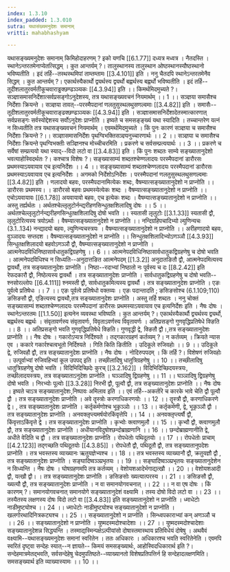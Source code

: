 ```yaml
---
index: 1.3.10
index_padded: 1.3.010
sutra: यथासंख्यमनुदेशः समानाम्
vritti: mahabhashyam

---
```

 यथासङ्ख्यमनुदेशः समानाम् किमिहोदाहरणम् ? इको यणचि [[6.1.77]] दध्यत्र मध्वत्र । नैतदस्ति । स्थानेऽन्तरतमेनाप्येतत्सिद्धम् । कुत आन्तर्यम् ?। तालुस्थानस्य तालुस्थान ओष्ठस्थानस्यौष्ठस्थानो भविष्यतीति । इदं तर्हि--तस्थस्थमिपां ताम्तम्तामः [[3.4.101]] इति । ननु चैतदपि स्थानेऽन्तरतमेनैव सिद्धम् । कुत आन्तर्यम् ?। एकार्थस्यैकार्थो द्व्यर्थस्य द्व्यर्थो बह्वर्थस्य बह्वर्थो भविष्यतीति । इदं तर्हि--तूदीशलातुरवर्मतीकूचवाराड्ढक्छण्ढञ्ञ्यकः [[4.3.94]] इति ।। किमर्थमिदमुच्यते ?। सञ्ज्ञासमासनिर्देशात्सर्वप्रसङ्गोऽनुदेशस्य, तत्र यथासङ्ख्यवचनं नियमार्थम् ।। 1 ।। सञ्ज्ञया समासैश्च निर्देशाः क्रियन्ते । सञ्ज्ञया तावत्--परस्मैपदानां णलतुसुस्थलथुसणल्वमाः [[3.4.82]] इति । समासैः--तूदीशलातुरवर्मतीकूचवाराङ्ढक्छण्ढञ्ञ्यकः [[4.3.94]] इति । सञ्ज्ञासमासनिर्देशादेतस्मात्कारणात् सर्वप्रसङ्गः सर्वस्योद्देशस्य सर्वोऽनुदेशः प्राप्नोति । इष्यते च समसङ्ङ्ख्यं यथा स्यादिति । तच्चान्तरेण यत्नं न सिध्यतीति तत्र यथासङ्ख्यवचनं नियमार्थम् । एवमर्थमिदमुच्यते । किं पुनः कारणं सञ्ज्ञया च समासैश्च निर्देशाः क्रियन्ते ?।। सञ्ज्ञासमासनिर्देशः पृथग्विभक्तिसञ्ज्ञ्यनुच्चारणार्थः ।। 2 ।। सञ्ज्ञया च समासैश्च निर्देशाः क्रियन्ते पृथग्विभक्तीः सञ्ज्ञिनश्च मोच्चीचरमिति । प्रकरणे च सर्वसम्प्रत्ययार्थः ।। 3 ।। प्रकरणे च सर्वेषां सम्प्रत्ययो यथा स्याद्--विदो लटो वा [[3.4.83]] इति । किं पुनः शब्दतः साम्ये सङ्ख्यातानुदेशो भवत्याहोस्विदर्थतः ?। कश्चात्र विशेषः ?। सङ्ख्यासाम्यं शब्दतश्चेण्णलादयः परस्मैपदानां डारौरसः प्रथमस्याऽयवायाव एच इत्यनिर्देशः ।। 4 ।। सङ्ङ्ख्यासाम्यं शब्दतश्चेण्णलादयः परस्मैपदानां डारौरसः प्रथमस्याऽयवायाव एच इत्यनिर्देशः । अगमको निर्देशोऽनिर्देशः । परस्मैपदानां णलतुसुस्थलथुसणल्वमाः [[3.4.82]] इति । णलादयो बहवः, परस्मैपदानामित्येकः शब्दः, वैषम्यात्सङ्ख्यातानुदेशो न प्राप्नोति ।। डारौरसः प्रथमस्य। । डारौरसो बहवः प्रथमस्येत्येकः शब्दः । वैषम्यात्सङ्ख्यातानुदेशो न प्राप्नोति ।। एचोऽयवायावः [[6.1.78]] अयवायावो बहवः, एच इत्येकः शब्दः । वैषम्यात्सङ्ख्यातानुदेशो न प्राप्नोति ।। अस्तु तर्ह्यर्थतः । अर्थतश्चेल्लृलुटोर्नन्द्यरीहणसिन्धुतक्षशिलादिषु दोषः ।। 5 ।। अर्थतश्चेल्लृलुटोर्नन्द्यरीहणसिन्धुतक्षशिलादिषु दोषो भवति ।। स्यतासी लृलुटोः [[3.1.33]] स्यतासी द्वौ, लृलुटोरित्यस्य त्रयोऽर्थाः । वैषम्यात्सङ्ख्यातानुदेशो न प्राप्नोति ।। नन्दिग्रहिपचादिभ्यो ल्युणिन्यचः (3.1..134) नन्द्यादयो बहवः, ल्युणिन्यचस्त्रयः । वैषम्यात्सङ्ख्यातानुदेशो न प्राप्नोति ।। अरीहणादयो बहवः, वुञ्ञादयः सप्तदश । वैषम्यात्सङ्ख्यातानुदेशो न प्राप्नोति ।। सिन्धुतक्षशिलादिभ्योऽणञ्ञौ [[4.3.93]] सिन्धुतक्षशिलादयो बहवोऽणञ्ञौ द्वौ, वैषम्यात्सङ्ख्यातानुदेशो न प्राप्नोति । आत्मनेपदविधिनिष्ठासार्वधातुकद्विग्रहणेषु ।। 6 ।। आत्मनेपदविधिनिष्ठासार्वधातुकद्विग्रहणेषु च दोषो भवति । आत्मनेपदविधिश्च न सिध्यति--अनुदात्तङित आत्मनेपदम् [[1.3.2]] अनुदातङितौ द्वौ, आत्मनेपदमित्यस्य द्वावर्थौ, तत्र सङ्ख्यातानुदेशः प्राप्नोति । निष्ठा--रदाभ्यां निष्ठातो नः पूर्वस्य च दः [[8.2.42]] इति रेफदकारौ द्वौ, निष्ठेत्यस्य द्वावर्थौ । तत्र सङ्ख्यातानुदेशः प्राप्नोति । सार्वधातुकद्विग्रहणेषु च दोषो भवति--श्नसोरल्लोपः [[6.4.111]] श्नमस्ती द्वौ, सार्वधातुकमित्यस्य द्वावर्थौ । तत्र सङ्ख्यातानुदेशः प्राप्नोति । एङः पूर्वत्वे प्रतिषेधः ।। 7 ।। एङः पूर्वत्वे प्रतिषेधो वक्तव्यः । एङः पदान्तादति ; ङसिङसोश्च (6.1.109;110) ङसिङसौ द्वौ, एङित्यस्य द्वावथौ,तत्र सङ्ख्यातानुदेशः प्राप्नोति । अस्तु तर्हि शब्दतः । ननु चोक्तं सङ्ख्यासाम्यं शब्दतश्चेण्णलादयः परस्मैपदानां डारौरसः प्रथमस्याऽयवायाव एच इत्यनिर्देशः इति । नैषः दोषः । स्थानेऽन्तरतमः [[1.1.50]] इत्यनेन व्यवस्था भविष्यति । कुत आन्तर्यम् ?। एकार्थस्यैकार्थौ द्व्यर्थस्य द्व्यर्थो, बह्वर्थस्य बह्वर्थः । संवृतावर्णस्य संवृतावर्णः, विवृताऽवर्णस्य विवृतावर्णः । अतिप्रसङ्गो गुणवृद्धिप्रतिषेधे क्ङिति ।। 8 ।। अतिप्रसङ्गो भवति गुणवृद्धिप्रतिषेधे क्ङिति। गुणवृद्धी द्वे, क्ङितौ द्वौ।,तत्र सङ्ख्यातानुदेशः प्राप्नोति ।। नैषः दोषः । गकारोऽप्यत्र निर्दिश्यते । तद्गकारग्रहणं कर्तव्यम् ?। न कर्तव्यम् । क्रियते न्यास एव । ककारे गकार्रश्चत्वभूतो निर्दिश्यते । गिति किति ङितीति । उदिकूले रुजिवहोः ।। 9 ।। उदिकूले द्वे, रुजिवहौ द्वौ, तत्र सङ्ख्यातानुदेशः प्राप्नोति । नैषः दोषः । नोदिरुपपदम् । किं तर्हि ?। विशेषणं रुजिवहोः । उत्पूर्वाभ्यां रुजिवहिभ्यां कूल उपपद् इति । तच्छीलादिषु धातुत्रिग्रहणेषु ।। 10 ।। तच्छीलादिषु धातुत्रिग्रहणेषु दोषो भवति । विदिभिदिच्छिदेः कुरच् [[3.2.162]] । विदिभिदिच्छिदयस्त्रयः, तच्छीलादयस्त्रयः, तत्र सङ्ख्याताऽनुदेशः प्राप्नोति । घञ्ञादिषु द्विग्रहणेषु ।। 11 ।। घञ्ञादिषु द्विग्रहणेषु दोषो भवति । निरभ्योः पूल्वोः [[3.3.28]] निरभी द्वौ, पूल्वौ द्वौ, तत्र सङ्ख्यातानुदेशः प्राप्नोति ।। नैषः दोषः । इष्यते चाऽत्र सङ्ख्यातानुदेशः,निष्पावः अमिलाव इति ।। एवं तर्हि--अकर्तरि च कारके भावे चेति द्वौ पूल्वौ द्वौ । तत्र सङ्ख्यातानुदेशः प्राप्नोति । अवे तॄस्त्रोः करणाधिकरणयोः ।। 12 ।। तॄस्त्रौ द्वौ, करणाधिकरणे द्वे। , तत्र सङ्ख्यातानुदेशः प्राप्नोति । कर्तृकर्मणोश्च भूकृञ्ञोः ।। 13 ।। कर्तृकर्मणी, द्वे, भूकृञ्ञौ द्वौ । तत्र सङ्ख्यातानुदेशः प्राप्नोति । अनवक्लृप्त्यमर्षयोरकिंवृत्तेपि ।। 14 ।। अनवक्लृप्त्यर्षौ द्वौ, किंवृत्ताऽकिंवृत्ते द्वे । तत्र सङ्ख्यातानुदेशः प्राप्नोति । कृभ्वोः क्त्वाणमुलौ ।। 15 ।। कृभ्वौ द्वौ, क्त्वाणमुलौ द्वौ, तत्र सङ्ख्यातानुदेशः प्राप्नोति । अधीयानविदुषोश्छन्दोब्राह्मणानि ।। 16 ।। छन्दोब्राह्मणानीति द्वे, अधीते वेदिति च द्वौ । तत्र सङ्ख्यातानुदेशः प्राप्नोति । रोपधेतोः पथिदूतयोः ।। 17 ।। रोपधेतोः प्राचाम् [[4.2.123]] तद्गच्छति पथिदूतयोः [[4.3.85]] । रोपधेतौ द्वौ, पथिदूतौ द्वौ, तत्र सङ्ख्यातानुपदेशः प्राप्नोति । तत्र भवस्तस्य व्याख्यानः ऋतुयज्ञेभ्यश्च ।। 18 ।। तत्र भवस्तस्य व्याख्यानौ द्वौ, क्रतुयज्ञौ द्वौ , तत्र सङ्ख्यातानुदेशः प्राप्नोति । सङ्घादिष्वञ्ञ्प्रभृतयः ।। 19 ।। सङ्घादिष्वञ्ञ्प्रभृतयः सङ्ख्यातानुदेशेन न सिध्यन्ति । नैषः दोषः । घोषग्रहणमपि तत्र कर्तव्यम् । वेशोयशआदेर्भगाद्यत्खौ ।। 20 ।। वेशोयशआदी द्वौ, यत्खौ द्वौ। । तत्र सङ्ख्यातानुदेशः प्राप्नोति । ङसिङसोः ख्यत्यात्परस्य ।। 21 ।। ङसिङसौ द्वौ, ख्यत्यौ द्वौ, तत्र सङ्ख्यातानुदेशः प्राप्नोति । न वा समानयोगवचनात् ।। 22 ।। न वा एष दोषः । किं कारणम् ?। समानयोगवचनात् समानयोगे सङ्ख्यातानुदेशं वक्ष्यामि । तस्य दोषो विदो लटो वा ।। 23 ।। तस्यैतस्य लक्षणस्य दोषः विदो लटो वा [[3.4.83]] इति सङ्ख्यातानुदेशो न प्राप्नोति । ध्माधेटोः नाडीमुष्ट्योश्च ।। 24 ।। ध्माधेटोः नाडीमुष्ट्योश्च सङ्ख्यातानुदेशो न प्राप्नोति । खलगोरथादिनित्रकट्यश्च ।। 25 ।। सङ्ख्यातानुदेशो न प्राप्नोति । सिन्ध्वपकाराभ्यां कन् अणञ्ञौ च ।। 26 ।। सङ्ख्यातानुदेशो न प्राप्नोति । युष्मदस्मदोश्चादेशाः ।। 27 ।। युष्मदस्मदोश्चादेशाः सङ्ख्यातानुदेशन्न सिद्ध्यन्ति । तस्माद्यस्मिन्पक्षेऽल्पीयांसो दोषास्तमास्थाय प्रतिविधेयं दोषेषु । अथवैवं वक्ष्यामि--यथासङ्ख्यमनुदेशः समानां स्वरितेन । ततः अधिकारः । अधिकारश्च भवति स्वरितेनेति । एवमपि स्वरितं दृष्ट्वा सन्देहः स्यात्--न ज्ञायते-- किमयं समसङ्ख्यार्थः, आहोस्विदधिकारार्थ इति ?। सन्देहमात्रमेतद्भवति, सर्वसन्देहेषु चेदमुपतिष्ठते--व्याख्यानतो विशेषप्रतिपत्तिर्न हि सन्देहादलक्षणमिति। समसङ्ख्यार्थ इति व्याख्यास्यामः ।। 10 ।। 